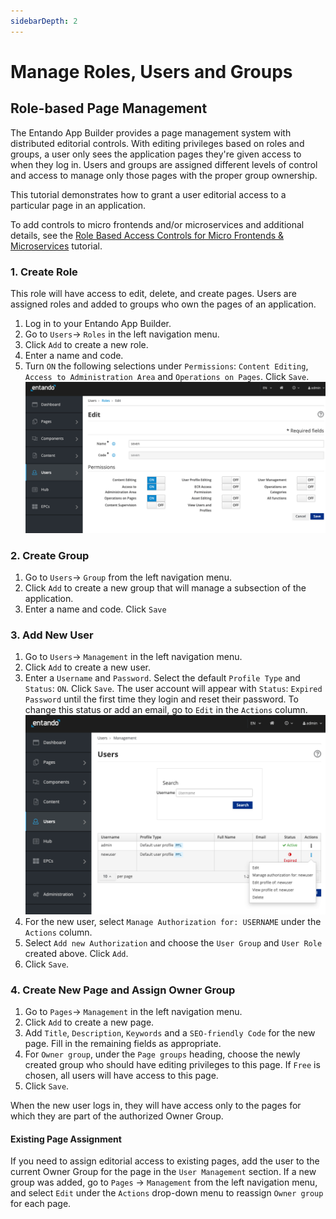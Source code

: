 ```yaml
---
sidebarDepth: 2
---
```


# Manage Roles, Users and Groups  

## Role-based Page Management
The Entando App Builder provides a page management system with distributed editorial controls. With editing privileges based on roles and groups, a user only sees the application pages they're given access to when they log in. Users and groups are assigned different levels of control and access to manage only those pages with the proper group ownership.

This tutorial demonstrates how to grant a user editorial access to a particular page in an application.

To add controls to micro frontends and/or microservices and additional details, see the [Role Based Access Controls for Micro Frontends & Microservices](../create/ms/add-access-controls.md) tutorial.

### 1. Create Role
This role will have access to edit, delete, and create pages. Users are assigned roles and added to groups who own the pages of an application. 
1. Log in to your Entando App Builder.
2. Go to `Users`→ `Roles` in the left navigation menu.
3. Click `Add` to create a new role.
4. Enter a name and code. 
5. Turn `ON` the following selections under `Permissions`: `Content Editing`, `Access to Administration Area` and `Operations on Pages`. Click `Save`. 
![AddPermissionsToRole](./img/add-permissions-role.png)

### 2. Create Group
1. Go to `Users`→ `Group` from the left navigation menu.
2. Click `Add` to create a new group that will manage a subsection of the application.
3. Enter a name and code. Click `Save`

### 3. Add New User
1. Go to `Users`→ `Management` in the left navigation menu.
2. Click `Add` to create a new user.
3. Enter a `Username` and `Password`. Select the default `Profile Type` and `Status`: `ON`. 
Click `Save`. The user account will appear with `Status`: `Expired Password` until the first time they login and reset their password. To change this status or add an email, go to `Edit` in the `Actions` column.
![AddNewUser](./img/add-user.png)
4. For the new user, select `Manage Authorization for: USERNAME` under the `Actions` column.
5. Select `Add new Authorization` and choose the `User Group` and `User Role` created above. Click `Add`.
6. Click `Save`. 

### 4. Create New Page and Assign Owner Group
1. Go to `Pages`→ `Management` in the left navigation menu.
2. Click `Add` to create a new page. 
3. Add `Title`, `Description`, `Keywords` and a `SEO-friendly Code` for the new page. Fill in the remaining fields as appropriate.
4. For `Owner group`, under the `Page groups` heading, choose the newly created group who should have editing privileges to this page. If `Free` is chosen, all users will have access to this page. 
5. Click `Save`.

When the new user logs in, they will have access only to the pages for which they are part of the authorized Owner Group.

#### Existing Page Assignment
If you need to assign editorial access to existing pages, add the user to the current Owner Group for the page in the `User Management` section. If a new group was added, go to `Pages` → `Management` from the left navigation menu, and select `Edit` under the `Actions` drop-down menu to reassign `Owner group` for each page.
